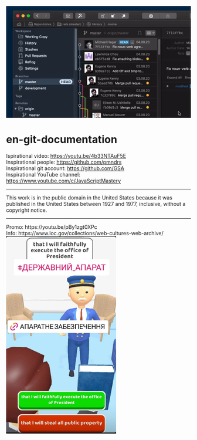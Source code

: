 <img src="https://raw.githubusercontent.com/nazar-chepliaka/en-git-documentation/main/attachments/gif/teaser.gif">

# en-git-documentation

Ispirational video: https://youtu.be/4b33NTAuF5E <br>
Inspirational people: https://github.com/pmndrs <br>
Inspirational git account: https://github.com/GSA <br>
Inspirational YouTube channel: https://www.youtube.com/c/JavaScriptMastery

<hr></hr>

This work is in the public domain in the United States because it was published in the United States between 1927 and 1977, inclusive, without a copyright notice.
<br>
<hr></hr>
Promo: https://youtu.be/pBy1zgt0XPc <br>
Info: https://www.loc.gov/collections/web-cultures-web-archive/ <br>

<img width="300" src="https://raw.githubusercontent.com/nazar-chepliaka/en-git-documentation/main/attachments/screenshots/photo_2022-11-11_22-56-48.jpg">
